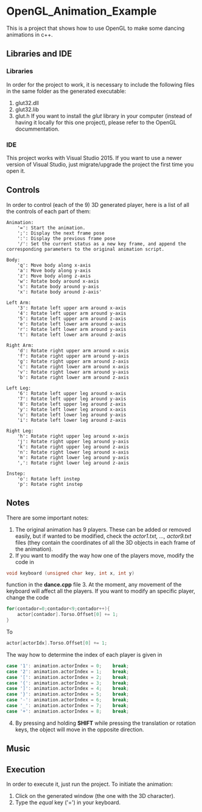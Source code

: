 # OpenGL_Animation_Example

This is a project that shows how to use OpenGL to make some dancing animations in c++.

## Libraries and IDE

### Libraries

In order for the project to work, it is necessary to include the following files in the same folder as the generated executable:
1. glut32.dll
2. glut32.lib
3. glut.h
If you want to install the *glut* library in your computer (instead of having it locally for this one project), please refer to the OpenGL docummentation.

### IDE

This project works with Visual Studio 2015. If you want to use a newer version of Visual Studio, just migrate/upgrade the project the first time you open it.

## Controls

In order to control (each of the 9) 3D generated player, here is a list of all the controls of each part of them:
```
Animation:
	'=': Start the animation.
	';': Display the next frame pose
	':': Display the previous frame pose
	'/': Set the current status as a new key frame, and append the corresponding parameters to the original animation script.

Body:
	'q': Move body along x-axis
	'a': Move body along y-axis
	'z': Move body along z-axis
	'w': Rotate body around x-axis
	's': Rotate body around y-axis
	'x': Rotate body around z-axis'

Left Arm:
	'3': Rotate left upper arm around x-axis
	'4': Rotate left upper arm around y-axis
	'5': Rotate left upper arm around z-axis
	'e': Rotate left lower arm around x-axis
	'r': Rotate left lower arm around y-axis
	't': Rotate left lower arm around z-axis

Right Arm:
	'd': Rotate right upper arm around x-axis
	'f': Rotate right upper arm around y-axis
	'g': Rotate right upper arm around z-axis
	'c': Rotate right lower arm around x-axis
	'v': Rotate right lower arm around y-axis
	'b': Rotate right lower arm around z-axis
	
Left Leg:
	'6': Rotate left upper leg around x-axis
	'7': Rotate left upper leg around y-axis
	'8': Rotate left upper leg around z-axis
	'y': Rotate left lower leg around x-axis
	'u': Rotate left lower leg around y-axis
	'i': Rotate left lower leg around z-axis

Right Leg:
	'h': Rotate right upper leg around x-axis
	'j': Rotate right upper leg around y-axis
	'k': Rotate right upper leg around z-axis
	'n': Rotate right lower leg around x-axis
	'm': Rotate right lower leg around y-axis
	',': Rotate right lower leg around z-axis

Instep:
	'o': Rotate left instep
	'p': Rotate right instep
```

## Notes

There are some important notes:
1.	The original animation has 9 players. These can be added or removed easily, but if wanted to be modified, check the *actor1.txt, ..., actor9.txt* files (they contain the coordinates of all the 3D objects in each frame of the animation).
2.	If you want to modify the way how one of the players move, modify the code in 
```c++
void keyboard (unsigned char key, int x, int y)
```
function in the **dance.cpp** file
3.	At the moment, any movement of the keyboard will affect all the players. If you want to modify an specific player, change the code
```c++
for(contador=0;contador<9;contador++){
	actor[contador].Torso.Offset[0] += 1;
}
```
To
```c++	
actor[actorIdx].Torso.Offset[0] += 1;
```
The way how to determine the index of each player is given in
```c++
case '1': animation.actorIndex = 0;    break;
case '2': animation.actorIndex = 1;    break;
case '[': animation.actorIndex = 2;    break;
case '{': animation.actorIndex = 3;    break;
case ']': animation.actorIndex = 4;    break;
case '}': animation.actorIndex = 5;    break;
case '-': animation.actorIndex = 6;    break;
case '_': animation.actorIndex = 7;    break;
case '+': animation.actorIndex = 8;    break;
```
4.	By pressing and holding **SHIFT** while pressing the translation or rotation keys, the object will move in the opposite direction.

## Music

## Execution

In order to execute it, just run the project. To initiate the animation:
1. Click on the generated window (the one with the 3D character).
2. Type the *equal* key ('=') in your keyboard.

